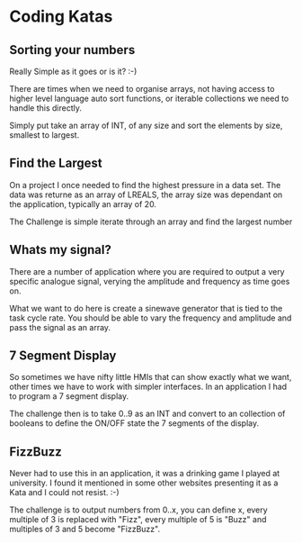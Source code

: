 # Coding Katas

## Sorting your numbers

Really Simple as it goes or is it? :-)

There are times when we need to organise arrays, not having access to higher level language auto sort functions, or iterable collections we need to handle this directly.

Simply put take an array of INT, of any size and sort the elements by size, smallest to largest.

## Find the Largest

On a project I once needed to find the highest pressure in a data set. The data was returne as an array of LREALS, the array size was dependant on the application, typically an array of 20.

The Challenge is simple iterate through an array and find the largest number

## Whats my signal?

There are a number of application where you are required to output a very specific analogue signal, verying the amplitude and frequency as time goes on. 

What we want to do here is create a sinewave generator that is tied to the task cycle rate. You should be able to vary the frequency and amplitude and pass the signal as an array.

## 7 Segment Display

So sometimes we have nifty little HMIs that can show exactly what we want, other times we have to work with simpler interfaces. In an application I had to program a 7 segment display.

The challenge then is to take 0..9 as an INT and convert to an collection of booleans to define the ON/OFF state the 7 segments of the display.

## FizzBuzz

Never had to use this in an application, it was a drinking game I played at university. I found it mentioned in some other websites presenting it as a Kata and I could not resist. :-)

The challenge is to output numbers from 0..x, you can define x, every multiple of 3 is replaced with "Fizz", every multiple of 5 is "Buzz" and multiples of 3 and 5 become "FizzBuzz".